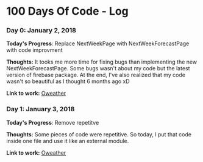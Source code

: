 # 100 Days Of Code - Log

### Day 0: January 2, 2018


**Today's Progress**: Replace NextWeekPage with NextWeekForecastPage with code improvment

**Thoughts:** It tooks me more time for fixing bugs than implementing the new NextWeekForecastPage. Some bugs wasn't about my code but the latest version of firebase package.
At the end, I've also realized that my code wasn't so beautiful as I thought 6 months ago xD 

**Link to work:** [Oweather](https://github.com/david95thinkcode/Oweather)

### Day 1: January 3, 2018


**Today's Progress**: Remove repetitve

**Thoughts:** Some pieces of code were repetitive. So today, I put that code inside one file and use it like an external module. 

**Link to work:** [Oweather](https://github.com/david95thinkcode/Oweather)